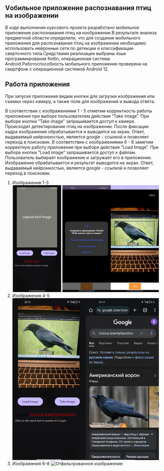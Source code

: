 ## Vобильное приложение распознавания птиц на изображении 
В ходе выполнения курсового проекта разработано мобильное
приложение распознавания птиц на изображении.В результате анализа предметной области определили, что для
создания мобильного приложения для распознавания птиц на
изображении необходимо использовать нейронные сети по детекции и
классификации сверточного типа.Средствами реализации выбраны язык программирования Kotlin,
операционная система Android.Работоспособность мобильного приложения проверена на
смартфоне с операционной системой Android 12.

## Работа приложения
При запуске приложения видим кнопки для загрузки изображения или съемки
через камеру, а также поле для изображения и вывода ответа.

В соответствии с изображениями 1 - 5 отметим корректность работы
приложения при выборе пользователем действия “Take image”. При выборе
кнопки “Take image” запрашивается доступ к камере. Происходит
детектирование птиц на изображении. После фиксации кадра
изображение обрабатывается и выводится на экран. Ответ, выдаваемый
нейронностью, является google - ссылкой и позволяет переход в
поисковик.
В соответствии с изображениями 6 - 8 заметим корректную работу
приложения при выборе действия “Load Image”. При выборе кнопки
“Load image” запрашивается доступ к файлам. Пользователь выбирает
изображение и загружает его в приложение. Изображение обрабатывается
и результат выводится на экран. Ответ, выдаваемый нейронностью,
является google - ссылкой и позволяет переход в поисковик.

1. Изображения 1-3
![Исходное изображение](images/1.png)
2. Изображения 4-5
![Зашумленное изображение](images/2.png)
3. Изображения 6-8 
![Отфильтрованное изображение](images/3.png)
